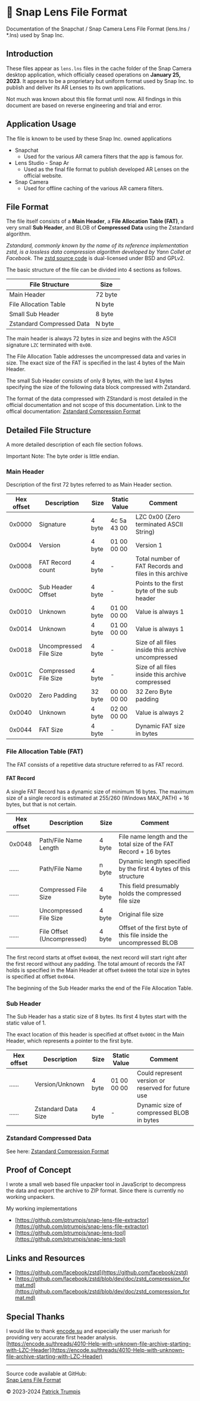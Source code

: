 # 👻 Snap Lens File Format 
Documentation of the Snapchat / Snap Camera Lens File Format (lens.lns / \*.lns) used by Snap Inc.

## Introduction
These files appear as `lens.lns` files in the cache folder of the Snap Camera desktop application, which officially ceased operations on **January 25, 2023**.
It appears to be a proprietary but uniform format used by Snap Inc. to publish and deliver its AR Lenses to its own applications.

Not much was known about this file format until now. All findings in this document are based on reverse engineering and trial and error.

## Application Usage
The file is known to be used by these Snap Inc. owned applications
- Snapchat
  - Used for the various AR camera filters that the app is famous for.
- Lens Studio - Snap Ar
  - Used as the final file format to publish developed AR Lenses on the official website.
- Snap Camera
  - Used for offline caching of the various AR camera filters.


## File Format
The file itself consists of a **Main Header**, a **File Allocation Table (FAT)**, a very small **Sub Header**, and BLOB of **Compressed Data** using the Zstandard algorithm.

*Zstandard, commonly known by the name of its reference implementation zstd, is a lossless data compression algorithm developed by Yann Collet at Facebook.*
The [zstd source code](https://github.com/facebook/zstd) is dual-licensed under BSD and GPLv2.

The basic structure of the file can be divided into 4 sections as follows.

| File Structure            | Size    |
| ------------------------- | ------- |
| Main Header               | 72 byte |
| File Allocation Table     |  N byte |
| Small Sub Header          |  8 byte |
| Zstandard Compressed Data |  N byte |

The main header is always 72 bytes in size and begins with the ASCII signature `LZC` terminated with `0x00`.

The File Allocation Table addresses the uncompressed data and varies in size. The exact size of the FAT is specified in the last 4 bytes of the Main Header.

The small Sub Header consists of only 8 bytes, with the last 4 bytes specifying the size of the following data block compressed with Zstandard.

The format of the data compressed with ZStandard is most detailed in the official documentation and not scope of this documentation.
Link to the offical documentation: [Zstandard Compression Format](https://github.com/facebook/zstd/blob/dev/doc/zstd_compression_format.md)

## Detailed File Structure
A more detailed description of each file section follows.

Important Note: The byte order is little endian.

### Main Header
Description of the first 72 bytes referred to as Main Header section.

Hex offset | Description                 | Size    | Static Value | Comment 
---------- | --------------------------- | ------- | ------------ | --------
0x0000     | Signature                   |  4 byte | 4c 5a 43 00  | LZC 0x00 (Zero terminated ASCII String)
0x0004     | Version                     |  4 byte | 01 00 00 00  | Version 1
0x0008     | FAT Record count            |  4 byte |       -      | Total number of FAT Records and files in this archive
0x000C     | Sub Header Offset           |  4 byte |       -      | Points to the first byte of the sub header
0x0010     | Unknown                     |  4 byte | 01 00 00 00  | Value is always 1
0x0014     | Unknown                     |  4 byte | 01 00 00 00  | Value is always 1
0x0018     | Uncompressed File Size      |  4 byte |       -      | Size of all files inside this archive uncompressed
0x001C     | Compressed File Size        |  4 byte |       -      | Size of all files inside this archive compressed
0x0020     | Zero Padding                | 32 byte | 00 00 00 00  | 32 Zero Byte padding
0x0040     | Unknown                     |  4 byte | 02 00 00 00  | Value is always 2
0x0044     | FAT Size                    |  4 byte |       -      | Dynamic FAT size in bytes


### File Allocation Table (FAT)
The FAT consists of a repetitive data structure referred to as FAT record.

#### FAT Record
A single FAT Record has a dynamic size of minimum 16 bytes. The maximum size of a single record is estimated at 255/260 (Windows MAX_PATH) + 16 bytes, but that is not certain.

Hex offset | Description                | Size    | Comment 
---------- | -------------------------- | ------- | --------
0x0048     | Path/File Name Length      |  4 byte | File name length and the total size of the FAT Record + 16 bytes
......     | Path/File Name             |  n byte | Dynamic length specified by the first 4 bytes of this structure
......     | Compressed File Size       |  4 byte | This field presumably holds the compressed file size
......     | Uncompressed File Size     |  4 byte | Original file size
......     | File Offset (Uncompressed) |  4 byte | Offset of the first byte of this file inside the uncompressed BLOB

The first record starts at offset `0x0048`, the next record will start right after the first record without any padding.
The total amount of records the FAT holds is specified in the Main Header at offset `0x0008` the total size in bytes is specified at offset `0x0044`.

The beginning of the Sub Header marks the end of the File Allocation Table.

### Sub Header
The Sub Header has a static size of 8 bytes. Its first 4 bytes start with the static value of 1.

The exact location of this header is specified at offset `0x000C` in the Main Header, which represents a pointer to the first byte.

Hex offset | Description         | Size    | Static Value | Comment 
---------- | ------------------- | ------- | ------------ | --------
......     | Version/Unknown     |  4 byte | 01 00 00 00  | Could represent version or reserved for future use
......     | Zstandard Data Size |  4 byte |       -      | Dynamic size of compressed BLOB in bytes

### Zstandard Compressed Data
See here: [Zstandard Compression Format](https://github.com/facebook/zstd/blob/dev/doc/zstd_compression_format.md)

## Proof of Concept
I wrote a small web based file unpacker tool in JavaScript to decompress the data and export the archive to ZIP format. Since there is currently no working unpackers.

My working implementations
- [https://github.com/ptrumpis/snap-lens-file-extractor](https://github.com/ptrumpis/snap-lens-file-extractor)
- [https://github.com/ptrumpis/snap-lens-tool](https://github.com/ptrumpis/snap-lens-tool)

## Links and Resources
- [https://github.com/facebook/zstd](https://github.com/facebook/zstd)
- [https://github.com/facebook/zstd/blob/dev/doc/zstd_compression_format.md](https://github.com/facebook/zstd/blob/dev/doc/zstd_compression_format.md)

## Special Thanks
I would like to thank [encode.su](https://encode.su/) and especially the user mariush for providing very accurate first header analysis.
[https://encode.su/threads/4010-Help-with-unknown-file-archive-starting-with-LZC-Header](https://encode.su/threads/4010-Help-with-unknown-file-archive-starting-with-LZC-Header)

---

Source code available at GitHub:  
[Snap Lens File Format](https://github.com/ptrumpis/snap-lens-file-format)

© 2023-2024 [Patrick Trumpis](https://github.com/ptrumpis)
